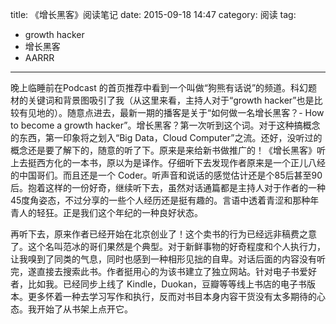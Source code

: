 title: 《增长黑客》阅读笔记
date: 2015-09-18 14:47
category: 阅读
tag:
 - growth hacker
 - 增长黑客
 - AARRR
 
---

晚上临睡前在Podcast 的首页推荐中看到一个叫做“狗熊有话说”的频道。科幻题材的关键词和背景图吸引了我（从这里来看，主持人对于“growth hacker”也是比较有见地的）。随意点进去，最新一期的播客是关于“如何做一名增长黑客？- How to become a growth hacker”。增长黑客？第一次听到这个词。对于这种搞概念的东西，第一印象将之划入“Big Data，Cloud Computer”之流。还好，没听过的概念还是要了解下的，随意的听了下。原来是来给新书做推广的！《增长黑客》听上去挺西方化的一本书，原以为是译作。仔细听下去发现作者原来是一个正儿八经的中国哥们。而且还是一个 Coder。听声音和说话的感觉估计还是个85后甚至90后。抱着这样的一份好奇，继续听下去，虽然对话通篇都是主持人对于作者的一种45度角姿态，不过分享的一些个人经历还是挺有趣的。言语中透着青涩和那种年青人的轻狂。正是我们这个年纪的一种良好状态。

再听下去，原来作者已经开始在北京创业了！这个卖书的行为已经远非稿费之意了。这个名叫范冰的哥们果然是个典型。对于新鲜事物的好奇程度和个人执行力，让我嗅到了同类的气息，同时也感到一种相形见拙的自卑。对话后面的内容没有听完，遂直接去搜索此书。作者挺用心的为该书建立了独立网站。针对电子书爱好者，比如我。已经同步上线了 Kindle，Duokan，豆瓣等等线上书店的电子书版本。更多怀着一种去学习写作和执行，反而对书目本身内容干货没有太多期待的心态。我开始了从书架上点开它。